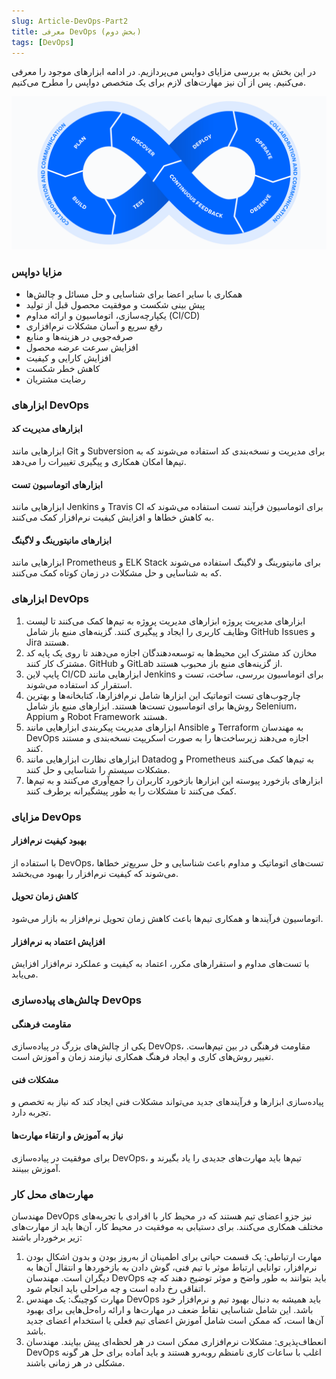 ```yaml
---
slug: Article-DevOps-Part2
title: معرفی DevOps (بخش دوم)
tags: [DevOps]
---
```


در این بخش به بررسی مزایای دواپس می‌پردازیم. در ادامه ابزارهای موجود را معرفی می‌کنیم. پس از آن نیز مهارت‌های لازم برای یک متخصص دواپس را مطرح می‌کنیم.

![New Release Banner](./DevOps.png)
<!--truncate-->
### مزایا دواپس
- همکاری با سایر اعضا برای شناسایی و حل مسائل و چالش‌ها
- پیش بینی شکست و موفقیت محصول قبل از تولید
- یکپارچه‌سازی، اتوماسیون و ارائه مداوم (CI/CD)
- رفع سریع و آسان مشکلات نرم‌افزاری
- صرفه‌جویی در هزینه‌ها و منابع
- افزایش سرعت عرضه محصول
- افزایش کارایی و کیفیت
- کاهش خطر شکست
- رضایت مشتریان

### ابزارهای DevOps
#### ابزارهای مدیریت کد
ابزارهایی مانند Git و Subversion برای مدیریت و نسخه‌بندی کد استفاده می‌شوند که به تیم‌ها امکان همکاری و پیگیری تغییرات را می‌دهد.

#### ابزارهای اتوماسیون تست
ابزارهایی مانند Jenkins و Travis CI برای اتوماسیون فرآیند تست استفاده می‌شوند که به کاهش خطاها و افزایش کیفیت نرم‌افزار کمک می‌کنند.

#### ابزارهای مانیتورینگ و لاگینگ
ابزارهایی مانند Prometheus و ELK Stack برای مانیتورینگ و لاگینگ استفاده می‌شوند که به شناسایی و حل مشکلات در زمان کوتاه کمک می‌کنند.


### ابزارهای DevOps

1. ابزارهای مدیریت پروژه
ابزارهای مدیریت پروژه به تیم‌ها کمک می‌کنند تا لیست وظایف کاربری را ایجاد و پیگیری کنند. گزینه‌های منبع باز شامل GitHub Issues و Jira هستند.
2. مخازن کد مشترک
این محیط‌ها به توسعه‌دهندگان اجازه می‌دهند تا روی یک پایه کد مشترک کار کنند. GitHub و GitLab از گزینه‌های منبع باز محبوب هستند.
3. پایپ لاین CI/CD
ابزارهایی مانند Jenkins برای اتوماسیون بررسی، ساخت، تست و استقرار کد استفاده می‌شوند.
4. چارچوب‌های تست اتوماتیک
این ابزارها شامل نرم‌افزارها، کتابخانه‌ها و بهترین روش‌ها برای اتوماسیون تست‌ها هستند. ابزارهای منبع باز شامل Selenium، Appium و Robot Framework هستند.
5. ابزارهای مدیریت پیکربندی
ابزارهایی مانند Ansible و Terraform به مهندسان DevOps اجازه می‌دهند زیرساخت‌ها را به صورت اسکریپت نسخه‌بندی و مستند کنند.
6. ابزارهای نظارت
ابزارهایی مانند Datadog و Prometheus به تیم‌ها کمک می‌کنند مشکلات سیستم را شناسایی و حل کنند.
7. ابزارهای بازخورد پیوسته
این ابزارها بازخورد کاربران را جمع‌آوری می‌کنند و به تیم‌ها کمک می‌کنند تا مشکلات را به طور پیشگیرانه برطرف کنند.
### مزایای DevOps
#### بهبود کیفیت نرم‌افزار
با استفاده از DevOps، تست‌های اتوماتیک و مداوم باعث شناسایی و حل سریع‌تر خطاها می‌شوند که کیفیت نرم‌افزار را بهبود می‌بخشد.
#### کاهش زمان تحویل
اتوماسیون فرآیندها و همکاری تیم‌ها باعث کاهش زمان تحویل نرم‌افزار به بازار می‌شود.
#### افزایش اعتماد به نرم‌افزار
با تست‌های مداوم و استقرارهای مکرر، اعتماد به کیفیت و عملکرد نرم‌افزار افزایش می‌یابد.
### چالش‌های پیاده‌سازی DevOps
#### مقاومت فرهنگی
یکی از چالش‌های بزرگ در پیاده‌سازی DevOps، مقاومت فرهنگی در بین تیم‌هاست. تغییر روش‌های کاری و ایجاد فرهنگ همکاری نیازمند زمان و آموزش است.
#### مشکلات فنی
پیاده‌سازی ابزارها و فرآیندهای جدید می‌تواند مشکلات فنی ایجاد کند که نیاز به تخصص و تجربه دارد.
#### نیاز به آموزش و ارتقاء مهارت‌ها
برای موفقیت در پیاده‌سازی DevOps، تیم‌ها باید مهارت‌های جدیدی را یاد بگیرند و آموزش ببینند.

### مهارت‌های محل کار 

مهندسان DevOps نیز جزو اعضای تیم هستند که در محیط کار با افرادی با تجربه‌های مختلف همکاری می‌کنند. برای دستیابی به موفقیت در محیط کار، آن‌ها باید از مهارت‌های زیر برخوردار باشند:
1. مهارت ارتباطی: یک قسمت حیاتی برای اطمینان از به‌روز بودن و بدون اشکال بودن نرم‌افزار، توانایی ارتباط موثر با تیم فنی، گوش دادن به بازخوردها و انتقال آن‌ها به دیگران است. مهندسان DevOps باید بتوانند به طور واضح و موثر توضیح دهند که چه اتفاقی رخ داده است و چه مراحلی باید انجام شود.
2. مهارت کوچینگ: یک مهندس DevOps باید همیشه به دنبال بهبود تیم و نرم‌افزار خود باشد. این شامل شناسایی نقاط ضعف در مهارت‌ها و ارائه راه‌حل‌هایی برای بهبود آن‌ها است، که ممکن است شامل آموزش اعضای تیم فعلی یا استخدام اعضای جدید باشد.
3. انعطاف‌پذیری: مشکلات نرم‌افزاری ممکن است در هر لحظه‌ای پیش بیایند. مهندسان DevOps اغلب با ساعات کاری نامنظم روبه‌رو هستند و باید آماده برای حل هر گونه مشکلی در هر زمانی باشند.